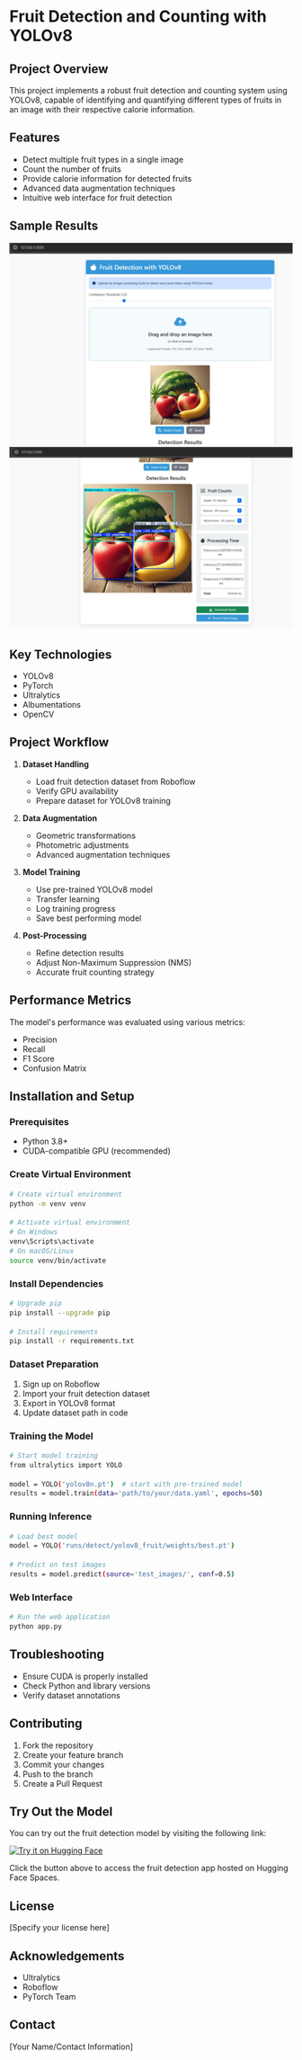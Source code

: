 # Fruit Detection and Counting with YOLOv8

## Project Overview

This project implements a robust fruit detection and counting system using YOLOv8, capable of identifying and quantifying different types of fruits in an image with their respective calorie information.

## Features

- Detect multiple fruit types in a single image
- Count the number of fruits
- Provide calorie information for detected fruits
- Advanced data augmentation techniques
- Intuitive web interface for fruit detection

## Sample Results

![Fruit Detection UI](ss1.jpg)
![Detection Results](ss2.jpg)

## Key Technologies

- YOLOv8
- PyTorch
- Ultralytics
- Albumentations
- OpenCV

## Project Workflow

1. **Dataset Handling**
   - Load fruit detection dataset from Roboflow
   - Verify GPU availability
   - Prepare dataset for YOLOv8 training

2. **Data Augmentation**
   - Geometric transformations
   - Photometric adjustments
   - Advanced augmentation techniques

3. **Model Training**
   - Use pre-trained YOLOv8 model
   - Transfer learning
   - Log training progress
   - Save best performing model

4. **Post-Processing**
   - Refine detection results
   - Adjust Non-Maximum Suppression (NMS)
   - Accurate fruit counting strategy

## Performance Metrics

The model's performance was evaluated using various metrics:

- Precision
- Recall
- F1 Score
- Confusion Matrix

## Installation and Setup

### Prerequisites

- Python 3.8+
- CUDA-compatible GPU (recommended)

### Create Virtual Environment

```bash
# Create virtual environment
python -m venv venv

# Activate virtual environment
# On Windows
venv\Scripts\activate
# On macOS/Linux
source venv/bin/activate
```

### Install Dependencies

```bash
# Upgrade pip
pip install --upgrade pip

# Install requirements
pip install -r requirements.txt
```

### Dataset Preparation

1. Sign up on Roboflow
2. Import your fruit detection dataset
3. Export in YOLOv8 format
4. Update dataset path in code

### Training the Model

```bash
# Start model training
from ultralytics import YOLO

model = YOLO('yolov8n.pt')  # start with pre-trained model
results = model.train(data='path/to/your/data.yaml', epochs=50)
```

### Running Inference

```bash
# Load best model
model = YOLO('runs/detect/yolov8_fruit/weights/best.pt')

# Predict on test images
results = model.predict(source='test_images/', conf=0.5)
```

### Web Interface

```bash
# Run the web application
python app.py
```

## Troubleshooting

- Ensure CUDA is properly installed
- Check Python and library versions
- Verify dataset annotations

## Contributing

1. Fork the repository
2. Create your feature branch
3. Commit your changes
4. Push to the branch
5. Create a Pull Request

## Try Out the Model

You can try out the fruit detection model by visiting the following link:

[![Try it on Hugging Face](https://img.shields.io/badge/Hugging%20Face-Try%20it%20now-yellow)](https://huggingface.co/spaces/Sehajbir/fruit-detection-app)

Click the button above to access the fruit detection app hosted on Hugging Face Spaces. 


## License

[Specify your license here]

## Acknowledgements

- Ultralytics
- Roboflow
- PyTorch Team

## Contact

[Your Name/Contact Information]
